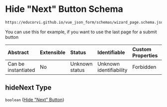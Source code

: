 # Hide "Next" Button Schema

```txt
https://educorvi.github.io/vue_json_form/schemas/wizard_page.schema.json#/properties/hideNext
```

You can use this for example, if you want to use the last page for a submit button

| Abstract            | Extensible | Status         | Identifiable            | Custom Properties | Additional Properties | Access Restrictions | Defined In                                                                            |
| :------------------ | :--------- | :------------- | :---------------------- | :---------------- | :-------------------- | :------------------ | :------------------------------------------------------------------------------------ |
| Can be instantiated | No         | Unknown status | Unknown identifiability | Forbidden         | Allowed               | none                | [wizard_page.schema.json*](../schemas/wizard_page.schema.json "open original schema") |

## hideNext Type

`boolean` ([Hide "Next" Button](wizard_page-properties-hide-next-button.md))
